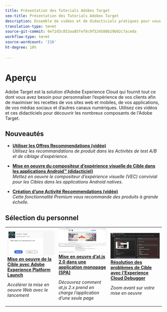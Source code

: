 ```yaml
---
title: Présentation des Tutorials Adobes Target
seo-title: Présentation des Tutorials Adobes Target
description: Ensemble de vidéos et de didacticiels pratiques pour vous aider à utiliser vos Adobes Target de manière efficace
translation-type: tm+mt
source-git-commit: 0ef2d3c853aa85fef8c9f524588b29b02c7aceda
workflow-type: tm+mt
source-wordcount: '216'
ht-degree: 18%

---
```



# Aperçu

Adobe Target est la solution d’Adobe Experience Cloud qui fournit tout ce dont vous avez besoin pour personnaliser l’expérience de vos clients afin de maximiser les recettes de vos sites web et mobiles, de vos applications, de vos médias sociaux et d’autres canaux numériques. Utilisez ces vidéos et ces didacticiels pour découvrir les nombreux composants de l&#39;Adobe Target.

## Nouveautés

* **[Utiliser les Offres Recommendations (vidéo)](recommendations/use-recommendations-offers.md)**   <br>
   *Utilisez les recommandations de produit dans les Activités de test A/B et de ciblage d’expérience.*

* **[Mise en oeuvre du compositeur d’expérience visuelle de Cible dans les applications Android™ (didacticiel)](https://docs.adobe.com/content/help/en/experience-cloud/implementing-in-mobile-android-apps-with-launch/index.html)**   <br>
   *Mettez en oeuvre le compositeur d’expérience visuelle (VEC) convivial pour les Cibles dans les applications Android natives.*

* **[Création d’une Activité Recommendations (vidéo)](recommendations/create-a-recommendations-activity.md)**   <br>
   *Cette fonctionnalité Premium vous recommande des produits à grande échelle.*

## Sélection du personnel

<table>
<tr>
  <td>
    <a href="https://docs.adobe.com/content/help/en/experience-cloud/implementing-in-websites-with-launch/implement-solutions/target.html">
      <img alt="Mise en oeuvre de la Cible avec Adobe Experience Platform Launch" src="assets/launch_referencearchitectureguides.png" />
    </a>
    <div>
      <a href="https://docs.adobe.com/content/help/en/experience-cloud/implementing-in-websites-with-launch/implement-solutions/target.html">
    <strong>Mise en oeuvre de la Cible avec Adobe Experience Platform Launch</strong>
    </a>
    </div>
    <p>
    <em>Accélérer la mise en oeuvre Web avec le lancement</em>
    <p>
  </td>
  <td>
    <a href="implementation/implement-atjs-20-in-a-single-page-application.md">
      <img alt="Mise en oeuvre d’at.js 2.0 dans une application monopage (SPA)" src="assets/implementing_adobetargetsatjs20inasinglepageapplicationspa.png" />
    </a>
    <div>
      <a href="implementation/implement-atjs-20-in-a-single-page-application.md">
    <strong>Mise en oeuvre d’at.js 2.0 dans une application monopage (SPA)</strong>
    </a>
    </div>
    <p>
    <em>Découvrez comment at.js 2.x prend en charge l’application d’une seule page</em>
    <p>
  </td>
  <td>
    <a href="troubleshooting/troubleshoot-with-the-experience-cloud-debugger.md">
      <img alt="Résolution des problèmes de Cible avec l'Experience Cloud Debugger" src="assets/using_the_experienceclouddebuggerwithadobetarget.png" />
    </a>
    <div>
      <a href="troubleshooting/troubleshoot-with-the-experience-cloud-debugger.md">
    <strong>Résolution des problèmes de Cible avec l'Experience Cloud Debugger</strong>
    </a>
    </div>
    <p>
    <em>Zoom avant sur votre mise en oeuvre</em>
    <p>
  </td>
</tr>
</table>
